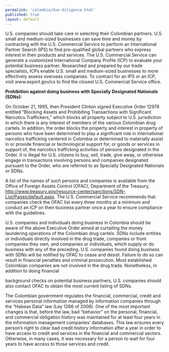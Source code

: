 ```yaml
--- 
permalink: 'colombia/due-diligence.html' 
published: true 
layout: default
---
```

<div id="due-diligence">
U.S. companies should take care in selecting their Colombian partners. U.S. small and medium-sized businesses can save time and money by contracting with the U.S. Commercial Service to perform an International Partner Search (IPS) to find pre-qualified global partners who express interest in their products and services. The U.S. Commercial Service can generate a customized International Company Profile (ICP) to evaluate your potential business partner. Researched and prepared by our trade specialists, ICPs enable U.S. small and medium-sized businesses to more effectively assess overseas companies. To contract for an IPS or an ICP, visit www.export.gov/cs to find the closest U.S. Commercial Service office.

**Prohibition against doing business with Specially Designated Nationals (SDNs):**

On October 21, 1995, then President Clinton signed Executive Order 12978 entitled "Blocking Assets and Prohibiting Transactions with Significant Narcotics Traffickers,” which blocks all property subject to U.S. jurisdiction in which there is any interest of members of the various Colombian drug cartels. In addition, the order blocks the property and interest in property of persons who have been determined to play a significant role in international narcotics trafficking centered in Colombia or determined to materially assist in or provide financial or technological support for, or goods or services in support of, the narcotics trafficking activities of persons designated in the Order. It is illegal for U.S. citizens to buy, sell, trade, give away, or otherwise engage in transactions involving persons and companies designated pursuant to the Order, who are referred to as Specially Designated Nationals or SDNs.

A list of the names of such persons and companies is available from the Office of Foreign Assets Control (OFAC), Department of the Treasury, http://www.treasury.gov/resource-center/sanctions/SDN-List/Pages/default.aspx. The U.S. Commercial Service recommends that companies check the OFAC list every three months at a minimum and conduct an ICP on their business partner once a year to ensure compliance with the guidelines.

U.S. companies and individuals doing business in Colombia should be aware of the above Executive Order aimed at curtailing the money laundering operations of the Colombian drug cartels. SDNs include entities or individuals directly involved in the drug trade, companies or front companies they own, and companies or individuals, which supply or do business with any of the preceding. U.S. companies found doing business with SDNs will be notified by OFAC to cease and desist. Failure to do so can result in financial penalties and criminal prosecution. Most established Colombian companies are not involved in the drug trade. Nonetheless, in addition to doing financial

background checks on potential business partners, U.S. companies should also contact OFAC to obtain the most current listing of SDNs.

The Colombian government regulates the financial, commercial, credit and services personal information managed by information companies through the “Habeas Data” law (Ley 1266 of 2008). One of the most important changes is that, before the law, bad “behavior” on the personal, financial, and commercial obligation history was maintained for at least four years in the information management companies’ databases. This law ensures every person’s right to clear bad credit history information after a year in order to have access to credit and services in the financial and commercial sectors. Otherwise, in many cases, it was necessary for a person to wait for four years to have access to those services and credit.
</div>
